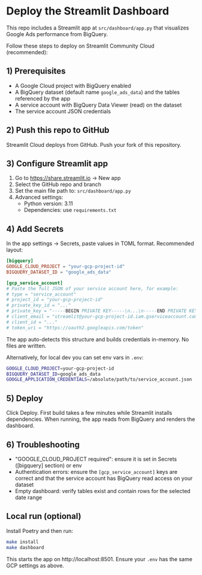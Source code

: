 # Deploy the Streamlit Dashboard

This repo includes a Streamlit app at `src/dashboard/app.py` that visualizes Google Ads performance from BigQuery.

Follow these steps to deploy on Streamlit Community Cloud (recommended):

## 1) Prerequisites
- A Google Cloud project with BigQuery enabled
- A BigQuery dataset (default name `google_ads_data`) and the tables referenced by the app
- A service account with BigQuery Data Viewer (read) on the dataset
- The service account JSON credentials

## 2) Push this repo to GitHub
Streamlit Cloud deploys from GitHub. Push your fork of this repository.

## 3) Configure Streamlit app
1. Go to https://share.streamlit.io → New app
2. Select the GitHub repo and branch
3. Set the main file path to: `src/dashboard/app.py`
4. Advanced settings:
   - Python version: 3.11
   - Dependencies: use `requirements.txt`

## 4) Add Secrets
In the app settings → Secrets, paste values in TOML format. Recommended layout:

```toml
[bigquery]
GOOGLE_CLOUD_PROJECT = "your-gcp-project-id"
BIGQUERY_DATASET_ID = "google_ads_data"

[gcp_service_account]
# Paste the full JSON of your service account here, for example:
# type = "service_account"
# project_id = "your-gcp-project-id"
# private_key_id = "..."
# private_key = "-----BEGIN PRIVATE KEY-----\n...\n-----END PRIVATE KEY-----\n"
# client_email = "streamlit@your-gcp-project-id.iam.gserviceaccount.com"
# client_id = "..."
# token_uri = "https://oauth2.googleapis.com/token"
```

The app auto-detects this structure and builds credentials in-memory. No files are written.

Alternatively, for local dev you can set env vars in `.env`:

```bash
GOOGLE_CLOUD_PROJECT=your-gcp-project-id
BIGQUERY_DATASET_ID=google_ads_data
GOOGLE_APPLICATION_CREDENTIALS=/absolute/path/to/service_account.json
```

## 5) Deploy
Click Deploy. First build takes a few minutes while Streamlit installs dependencies. When running, the app reads from BigQuery and renders the dashboard.

## 6) Troubleshooting
- "GOOGLE_CLOUD_PROJECT required": ensure it is set in Secrets ([bigquery] section) or env
- Authentication errors: ensure the `[gcp_service_account]` keys are correct and that the service account has BigQuery read access on your dataset
- Empty dashboard: verify tables exist and contain rows for the selected date range

## Local run (optional)
Install Poetry and then run:

```bash
make install
make dashboard
```

This starts the app on http://localhost:8501. Ensure your `.env` has the same GCP settings as above.
